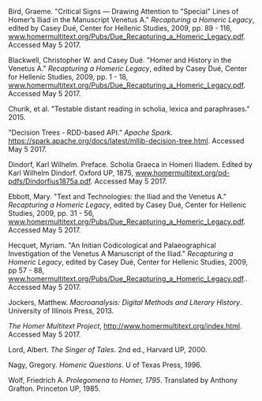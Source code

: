
Bird, Graeme. "Critical Signs — Drawing Attention to "Special" Lines of Homer’s Iliad in the Manuscript Venetus A." *Recapturing a Homeric Legacy*, edited by Casey Dué, Center for Hellenic Studies, 2009, pp. 89 - 116,
www.homermultitext.org/Pubs/Due_Recapturing_a_Homeric_Legacy.pdf. Accessed May 5 2017.

Blackwell, Christopher W. and Casey Dué. "Homer and History in the Venetus A." *Recapturing a Homeric Legacy*, edited by Casey Dué, Center for Hellenic Studies, 2009, pp. 1 - 18, www.homermultitext.org/Pubs/Due_Recapturing_a_Homeric_Legacy.pdf. Accessed May 5 2017.

Churik, et al. "Testable distant reading in scholia, lexica and paraphrases." 2015.

"Decision Trees - RDD-based API." *Apache Spark*. https://spark.apache.org/docs/latest/mllib-decision-tree.html. Accessed May 5 2017.

Dindorf, Karl Wilhelm. Preface. Scholia Graeca in Homeri Iliadem. Edited by Karl Wilhelm Dindorf. Oxford UP, 1875, www.homermultitext.org/pd-pdfs/Dindorfius1875a.pdf. Accessed May 5 2017.

Ebbott, Mary. "Text and Technologies: the Iliad and the Venetus A." *Recapturing a Homeric Legacy*, edited by Casey Dué, Center for Hellenic Studies, 2009, pp. 31 - 56, www.homermultitext.org/Pubs/Due_Recapturing_a_Homeric_Legacy.pdf. Accessed May 5 2017.

Hecquet, Myriam. "An Initian Codicological and Palaeographical Investigation of the Venetus A Manuscript of the Iliad." *Recapturing a Homeric Legacy*, edited by Casey Dué, Center for Hellenic Studies, 2009, pp 57 - 88, www.homermultitext.org/Pubs/Due_Recapturing_a_Homeric_Legacy.pdf.. Accessed May 5 2017.

Jockers, Matthew. *Macroanalysis: Digital Methods and Literary History*. University of Illinois Press, 2013.

*The Homer Multitext Project*, http://www.homermultitext.org/index.html. Accessed May 5 2017.

Lord, Albert. *The Singer of Tales*. 2nd ed., Harvard UP, 2000.

Nagy, Gregory. *Homeric Questions*. U of Texas Press, 1996.

Wolf, Friedrich A. *Prolegomena to Homer, 1795*. Translated by Anthony Grafton. Princeton UP, 1985.
